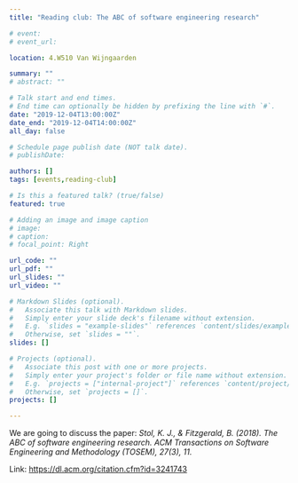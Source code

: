 ```yaml
---
title: "Reading club: The ABC of software engineering research"

# event: 
# event_url: 

location: 4.W510 Van Wijngaarden

summary: ""
# abstract: ""

# Talk start and end times.
# End time can optionally be hidden by prefixing the line with `#`.
date: "2019-12-04T13:00:00Z"
date_end: "2019-12-04T14:00:00Z"
all_day: false

# Schedule page publish date (NOT talk date).
# publishDate:

authors: []
tags: [events,reading-club]

# Is this a featured talk? (true/false)
featured: true

# Adding an image and image caption
# image:
# caption: 
# focal_point: Right

url_code: ""
url_pdf: ""
url_slides: ""
url_video: ""

# Markdown Slides (optional).
#   Associate this talk with Markdown slides.
#   Simply enter your slide deck's filename without extension.
#   E.g. `slides = "example-slides"` references `content/slides/example-slides.md`.
#   Otherwise, set `slides = ""`.
slides: []

# Projects (optional).
#   Associate this post with one or more projects.
#   Simply enter your project's folder or file name without extension.
#   E.g. `projects = ["internal-project"]` references `content/project/deep-learning/index.md`.
#   Otherwise, set `projects = []`.
projects: []

---
```



We are going to discuss the paper: 
_Stol, K. J., & Fitzgerald, B. (2018). The ABC of software engineering research. ACM Transactions on Software Engineering and Methodology (TOSEM), 27(3), 11._


Link: https://dl.acm.org/citation.cfm?id=3241743

